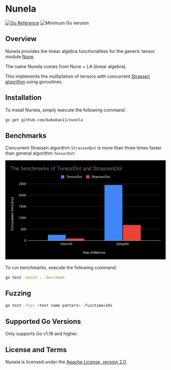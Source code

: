 # Nunela

[![Go Reference](https://pkg.go.dev/badge/github.com/bababax11/nunela.svg)](https://pkg.go.dev/github.com/bababax11/nunela)
![Minimum Go version](https://img.shields.io/badge/Go-1.18+-lightblue.svg?style=flat-square)

## Overview

Nunela provides the linear algebra functionalities for the generic tensor module [Nune](https://github.com/vorduin/nune).

The name Nunela comes from Nune + LA (linear algebra).

This implements the multiplation of tensors with concurrent [Strassen algorithm](https://en.wikipedia.org/wiki/Strassen_algorithm) using goroutines.


## Installation

To install Nunela, simply execute the following command:

```bash
go get github.com/bababax11/nunela
```

## Benchmarks

Concurrent Strassen algorithm `StrassenDot` is more than three times faster than general algorithm `TensorDot`:

![Benchmarks](images/benchmarks.svg)  

To run benchmarks, execute the following command:

```bash
go test -bench . -benchmem
```

## Fuzzing

```bash
go test -fuzz <test name pattern> -fuzztime=10s
```

## Supported Go Versions

Only supports Go v1.18 and higher.


## License and Terms

Nunela is licensed under the
[Apache License, version 2.0](http://www.apache.org/licenses/LICENSE-2.0).
